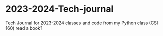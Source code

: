 # 2023-2024-Tech-journal
Tech Journal for 2023-2024 classes and code from my Python class (CSI 160) 
read a book?

